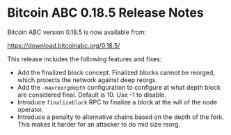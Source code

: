 # Bitcoin ABC 0.18.5 Release Notes

Bitcoin ABC version 0.18.5 is now available from:

  <https://download.bitcoinabc.org/0.18.5/>

This release includes the following features and fixes:
 - Add the finalized block concept. Finalized blocks cannot be reorged, which protects the network against deep reorgs.
 - Add the `-maxreorgdepth` configuration to configure at what depth block are considered final. Default is 10. Use -1 to disable.
 - Introduce `finalizeblock` RPC to finalize a block at the will of the node operator.
 - Introduce a penalty to alternative chains based on the depth of the fork. This makes it harder for an attacker to do mid size reorg.
